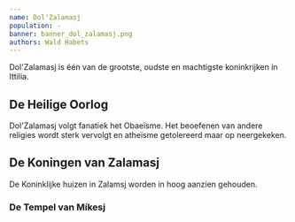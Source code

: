 ```yaml
---
name: Dol'Zalamasj
population: -
banner: banner_dol_zalamasj.png
authors: Wald Habets
---
```


Dol'Zalamasj is één van de grootste, oudste en machtigste koninkrijken in Ittilia.

## De Heilige Oorlog

Dol'Zalamasj volgt fanatiek het Obaeïsme. Het beoefenen van andere religies wordt sterk vervolgt en atheïsme getolereerd maar op neergekeken.

## De Koningen van Zalamasj

De Koninklijke huizen in Zalamsj worden in hoog aanzien gehouden.

### De Tempel van Míkesj

